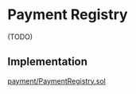 # Payment Registry

(TODO)

## Implementation

[payment/PaymentRegistry.sol](../../src/payment/PaymentRegistry.sol)
